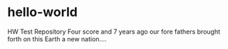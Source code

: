 # hello-world
HW Test Repository
Four score and 7 years ago our fore fathers brought forth on this Earth a new nation....
